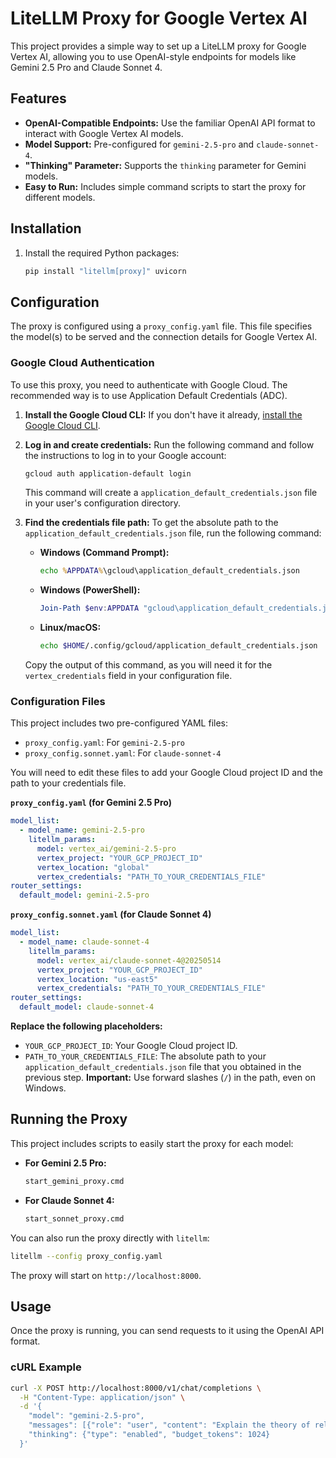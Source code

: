 # LiteLLM Proxy for Google Vertex AI

This project provides a simple way to set up a LiteLLM proxy for Google Vertex AI, allowing you to use OpenAI-style endpoints for models like Gemini 2.5 Pro and Claude Sonnet 4.

## Features

*   **OpenAI-Compatible Endpoints:** Use the familiar OpenAI API format to interact with Google Vertex AI models.
*   **Model Support:** Pre-configured for `gemini-2.5-pro` and `claude-sonnet-4`.
*   **"Thinking" Parameter:** Supports the `thinking` parameter for Gemini models.
*   **Easy to Run:** Includes simple command scripts to start the proxy for different models.

## Installation

1.  Install the required Python packages:

    ```bash
    pip install "litellm[proxy]" uvicorn
    ```

## Configuration

The proxy is configured using a `proxy_config.yaml` file. This file specifies the model(s) to be served and the connection details for Google Vertex AI.

### Google Cloud Authentication

To use this proxy, you need to authenticate with Google Cloud. The recommended way is to use Application Default Credentials (ADC).

1.  **Install the Google Cloud CLI:** If you don't have it already, [install the Google Cloud CLI](https://cloud.google.com/sdk/docs/install).

2.  **Log in and create credentials:** Run the following command and follow the instructions to log in to your Google account:

    ```bash
    gcloud auth application-default login
    ```

    This command will create a `application_default_credentials.json` file in your user's configuration directory.

3.  **Find the credentials file path:** To get the absolute path to the `application_default_credentials.json` file, run the following command:

    *   **Windows (Command Prompt):**
        ```cmd
        echo %APPDATA%\gcloud\application_default_credentials.json
        ```
    *   **Windows (PowerShell):**
        ```powershell
        Join-Path $env:APPDATA "gcloud\application_default_credentials.json"
        ```
    *   **Linux/macOS:**
        ```bash
        echo $HOME/.config/gcloud/application_default_credentials.json
        ```

    Copy the output of this command, as you will need it for the `vertex_credentials` field in your configuration file.

### Configuration Files

This project includes two pre-configured YAML files:

*   `proxy_config.yaml`: For `gemini-2.5-pro`
*   `proxy_config.sonnet.yaml`: For `claude-sonnet-4`

You will need to edit these files to add your Google Cloud project ID and the path to your credentials file.

**`proxy_config.yaml` (for Gemini 2.5 Pro)**

```yaml
model_list:
  - model_name: gemini-2.5-pro
    litellm_params:
      model: vertex_ai/gemini-2.5-pro
      vertex_project: "YOUR_GCP_PROJECT_ID"
      vertex_location: "global"
      vertex_credentials: "PATH_TO_YOUR_CREDENTIALS_FILE"
router_settings:
  default_model: gemini-2.5-pro
```

**`proxy_config.sonnet.yaml` (for Claude Sonnet 4)**

```yaml
model_list:
  - model_name: claude-sonnet-4
    litellm_params:
      model: vertex_ai/claude-sonnet-4@20250514
      vertex_project: "YOUR_GCP_PROJECT_ID"
      vertex_location: "us-east5"
      vertex_credentials: "PATH_TO_YOUR_CREDENTIALS_FILE"
router_settings:
  default_model: claude-sonnet-4
```

**Replace the following placeholders:**

*   `YOUR_GCP_PROJECT_ID`: Your Google Cloud project ID.
*   `PATH_TO_YOUR_CREDENTIALS_FILE`: The absolute path to your `application_default_credentials.json` file that you obtained in the previous step. **Important:** Use forward slashes (`/`) in the path, even on Windows.

## Running the Proxy

This project includes scripts to easily start the proxy for each model:

*   **For Gemini 2.5 Pro:**
    ```bash
    start_gemini_proxy.cmd
    ```

*   **For Claude Sonnet 4:**
    ```bash
    start_sonnet_proxy.cmd
    ```

You can also run the proxy directly with `litellm`:

```bash
litellm --config proxy_config.yaml
```

The proxy will start on `http://localhost:8000`.

## Usage

Once the proxy is running, you can send requests to it using the OpenAI API format.

### cURL Example

```bash
curl -X POST http://localhost:8000/v1/chat/completions \
  -H "Content-Type: application/json" \
  -d '{
    "model": "gemini-2.5-pro",
    "messages": [{"role": "user", "content": "Explain the theory of relativity."}],
    "thinking": {"type": "enabled", "budget_tokens": 1024}
  }'
```